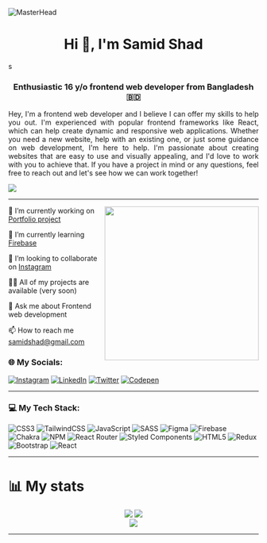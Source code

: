 ![MasterHead](https://repository-images.githubusercontent.com/297085169/aee2a480-7e7e-11eb-9f34-aa943f1978ea)
<h1 align="center">Hi 👋, I'm Samid Shad</h1>s
<h3 align="center">Enthusiastic 16 y/o frontend web developer from Bangladesh 🇧🇩</h3>

<p align="justify">Hey, I'm a frontend web developer and I believe I can offer my skills to help you out. I'm experienced with popular frontend frameworks like React, which can help create dynamic and responsive web applications. Whether you need a new website, help with an existing one, or just some guidance on web development, I'm here to help. I'm passionate about creating websites that are easy to use and visually appealing, and I'd love to work with you to achieve that. If you have a project in mind or any questions, feel free to reach out and let's see how we can work together!</p>

[![](https://visitcount.itsvg.in/api?id=samidshad&icon=0&color=12)](https://visitcount.itsvg.in)

---

<img align="right" width="310px" src="https://steamuserimages-a.akamaihd.net/ugc/1631947648964785474/81CBA15178466DD47195A239232202E78987B714/?imw=637&imh=358&ima=fit&impolicy=Letterbox&imcolor=%23000000&letterbox=true" />

🔭 I’m currently working on [Portfolio project](https://bose-head-phone.netlify.app/)

🌱 I’m currently learning [Firebase](https://firebase.com/)

👯 I’m looking to collaborate on [Instagram](https://www.instagram.com/samidshad/)

👨‍💻 All of my projects are available (very soon)

💬 Ask me about Frontend web development

📫 How to reach me [samidshad@gmail.com](mailto:samidshad@gmail.com)

<h3 align="left">🌐 My Socials:</h3>

[![Instagram](https://img.shields.io/badge/Instagram-%23E4405F.svg?logo=Instagram&logoColor=white)](https://instagram.com/samidshad) [![LinkedIn](https://img.shields.io/badge/LinkedIn-%230077B5.svg?logo=linkedin&logoColor=white)](https://linkedin.com/in/samidshad) [![Twitter](https://img.shields.io/badge/Twitter-%231DA1F2.svg?logo=Twitter&logoColor=white)](https://twitter.com/samidshad) [![Codepen](https://img.shields.io/badge/Codepen-000000?style=for-the-badge&logo=codepen&logoColor=white)](https://codepen.io/samidshad) 

---

<h3 align="left">💻 My Tech Stack:</h3>

![CSS3](https://img.shields.io/badge/css3-%231572B6.svg?style=for-the-badge&logo=css3&logoColor=white) ![TailwindCSS](https://img.shields.io/badge/tailwindcss-%2338B2AC.svg?style=for-the-badge&logo=tailwind-css&logoColor=white) ![JavaScript](https://img.shields.io/badge/javascript-%23323330.svg?style=for-the-badge&logo=javascript&logoColor=%23F7DF1E) ![SASS](https://img.shields.io/badge/SASS-hotpink.svg?style=for-the-badge&logo=SASS&logoColor=white) 	![Figma](https://img.shields.io/badge/figma-%23F24E1E.svg?style=for-the-badge&logo=figma&logoColor=white) ![Firebase](https://img.shields.io/badge/firebase-%23039BE5.svg?style=for-the-badge&logo=firebase) ![Chakra](https://img.shields.io/badge/chakra-%234ED1C5.svg?style=for-the-badge&logo=chakraui&logoColor=white) ![NPM](https://img.shields.io/badge/NPM-%23000000.svg?style=for-the-badge&logo=npm&logoColor=white) ![React Router](https://img.shields.io/badge/React_Router-CA4245?style=for-the-badge&logo=react-router&logoColor=white) ![Styled Components](https://img.shields.io/badge/styled--components-DB7093?style=for-the-badge&logo=styled-components&logoColor=white) ![HTML5](https://img.shields.io/badge/html5-%23E34F26.svg?style=for-the-badge&logo=html5&logoColor=white) ![Redux](https://img.shields.io/badge/redux-%23593d88.svg?style=for-the-badge&logo=redux&logoColor=white) ![Bootstrap](https://img.shields.io/badge/bootstrap-%23563D7C.svg?style=for-the-badge&logo=bootstrap&logoColor=white) ![React](https://img.shields.io/badge/react-%2320232a.svg?style=for-the-badge&logo=react&logoColor=%2361DAFB)

---

<h1>📊 My stats </h3>

<div align="center">

![](https://github-readme-stats.vercel.app/api/top-langs/?username=samidshad&theme=midnight-purple&hide_border=true&include_all_commits=true&count_private=true&layout=compact)
![](https://github-readme-stats.vercel.app/api?username=samidshad&theme=midnight-purple&hide_border=true&include_all_commits=true&count_private=true)<br/>
![](https://github-readme-streak-stats.herokuapp.com/?user=samidshad&theme=midnight-purple&hide_border=true)<br/>


</div>

---
